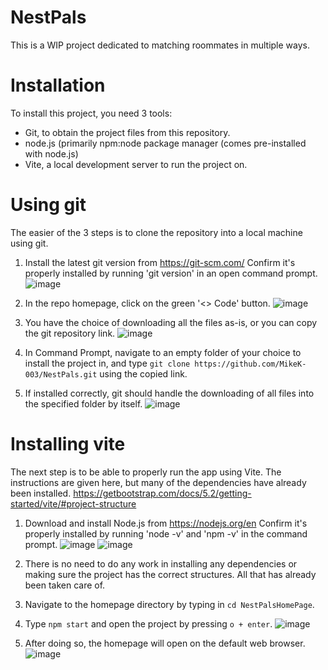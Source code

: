 # NestPals
This is a WIP project dedicated to matching roommates in multiple ways.

# Installation
To install this project, you need 3 tools:
- Git, to obtain the project files from this repository.
- node.js (primarily npm:node package manager (comes pre-installed with node.js)
- Vite, a local development server to run the project on.

# Using git
The easier of the 3 steps is to clone the repository into a local machine using git.
1. Install the latest git version from https://git-scm.com/
Confirm it's properly installed by running 'git version' in an open command prompt.
![image](https://github.com/zhirongfu/NestPals/assets/73326132/e292a296-da17-483c-abaa-11ce31479517)

2. In the repo homepage, click on the green '<> Code' button.
![image](https://github.com/MikeK-003/NestPals/assets/102551944/e53ed27e-5a6a-4304-81ef-5ae8a3f19abe)

3. You have the choice of downloading all the files as-is, or you can copy the git repository link.
![image](https://github.com/MikeK-003/NestPals/assets/102551944/8d971172-1927-4588-b742-a3ca8961086e)

4. In Command Prompt, navigate to an empty folder of your choice to install the project in, and type
`git clone https://github.com/MikeK-003/NestPals.git` using the copied link.

6. If installed correctly, git should handle the downloading of all files into the specified folder by itself.
![image](https://github.com/MikeK-003/NestPals/assets/102551944/03802a63-91b4-4a12-abb7-cdb626aead84)

# Installing vite
The next step is to be able to properly run the app using Vite.
The instructions are given here, but many of the dependencies have already been installed.
https://getbootstrap.com/docs/5.2/getting-started/vite/#project-structure

1. Download and install Node.js from https://nodejs.org/en
Confirm it's properly installed by running 'node -v' and 'npm -v' in the command prompt.
![image](https://github.com/MikeK-003/NestPals/assets/102551944/e8772674-a64a-4cd2-bef6-9c97fa6767ef)
![image](https://github.com/MikeK-003/NestPals/assets/102551944/990c95eb-a61e-4c36-9644-9cc345f7a71f)

3. There is no need to do any work in installing any dependencies or making sure the project has the correct structures.
All that has already been taken care of.

4. Navigate to the homepage directory by typing in `cd NestPalsHomePage`.

5. Type `npm start` and open the project by pressing `o + enter`.
![image](https://github.com/MikeK-003/NestPals/assets/102551944/7854e562-a39a-475a-9168-d7100e0f1600)

6. After doing so, the homepage will open on the default web browser.
![image](https://github.com/MikeK-003/NestPals/assets/102551944/3c90e5f6-3550-453d-8caf-e2753e53dfe5)



